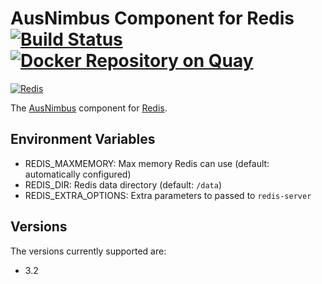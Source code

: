 # AusNimbus Component for Redis [![Build Status](https://travis-ci.org/ausnimbus/redis-component.svg?branch=master)](https://travis-ci.org/ausnimbus/redis-component) [![Docker Repository on Quay](https://quay.io/repository/ausnimbus/redis-component/status "Docker Repository on Quay")](https://quay.io/repository/ausnimbus/redis-component)

[![Redis](https://user-images.githubusercontent.com/2239920/27766348-650c915e-5f10-11e7-8a75-e2f39d828fbf.jpg)](https://www.ausnimbus.com.au/)

The [AusNimbus](https://www.ausnimbus.com.au/) component for [Redis](https://www.ausnimbus.com.au/instant-apps/redis/).

## Environment Variables

- REDIS_MAXMEMORY: Max memory Redis can use (default: automatically configured)
- REDIS_DIR: Redis data directory (default: `/data`)
- REDIS_EXTRA_OPTIONS: Extra parameters to passed to `redis-server`

## Versions

The versions currently supported are:

- 3.2

